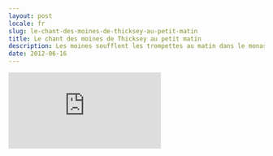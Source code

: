 ```yaml
---
layout: post
locale: fr
slug: le-chant-des-moines-de-thicksey-au-petit-matin
title: Le chant des moines de Thicksey au petit matin
description: Les moines soufflent les trompettes au matin dans le monastere de Thicksey au Ladakh
date: 2012-06-16
---
```


<div class="embed-container">
    <iframe src="http://player.vimeo.com/video/49849842" frameborder="0" webkitAllowFullScreen mozallowfullscreen allowFullScreen></iframe>
</div>
